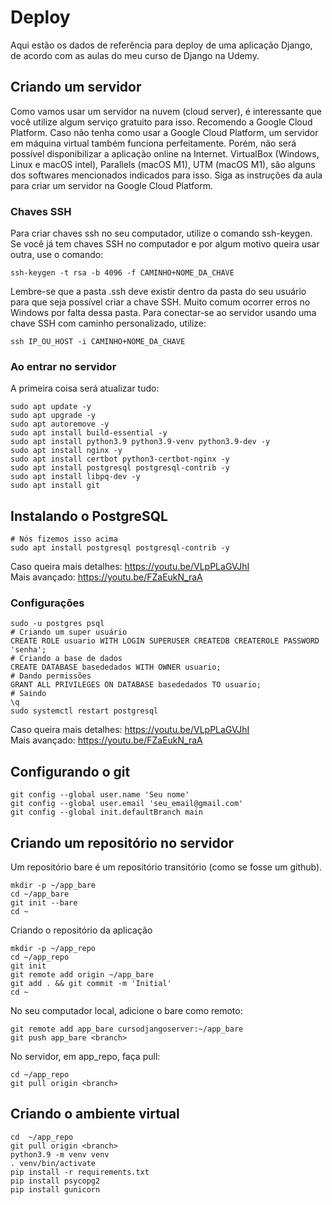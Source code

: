 # Deploy
Aqui estão os dados de referência para deploy de uma aplicação Django, de acordo
com as aulas do meu curso de Django na Udemy.

## Criando um servidor
Como vamos usar um servidor na nuvem (cloud server), é interessante que você
utilize algum serviço gratuito para isso. Recomendo a Google Cloud Platform.
Caso não tenha como usar a Google Cloud Platform, um servidor em máquina virtual
também funciona perfeitamente. Porém, não será possível disponibilizar a
aplicação online na Internet. VirtualBox (Windows, Linux e macOS intel),
Parallels (macOS M1), UTM (macOS M1), são alguns dos softwares mencionados
indicados para isso.
Siga as instruções da aula para criar um servidor na Google Cloud Platform.

### Chaves SSH
Para criar chaves ssh no seu computador, utilize o comando ssh-keygen. Se você
já tem chaves SSH no computador e por algum motivo queira usar outra, use o
comando:
```
ssh-keygen -t rsa -b 4096 -f CAMINHO+NOME_DA_CHAVE
```
Lembre-se que a pasta .ssh deve existir dentro da pasta do seu usuário para que
seja possível criar a chave SSH. Muito comum ocorrer erros no Windows por falta
dessa pasta.
Para conectar-se ao servidor usando uma chave SSH com caminho personalizado,
utilize:
```
ssh IP_OU_HOST -i CAMINHO+NOME_DA_CHAVE
```

### Ao entrar no servidor
A primeira coisa será atualizar tudo:
```
sudo apt update -y
sudo apt upgrade -y
sudo apt autoremove -y
sudo apt install build-essential -y
sudo apt install python3.9 python3.9-venv python3.9-dev -y
sudo apt install nginx -y
sudo apt install certbot python3-certbot-nginx -y
sudo apt install postgresql postgresql-contrib -y
sudo apt install libpq-dev -y
sudo apt install git
```

## Instalando o PostgreSQL
```
# Nós fizemos isso acima
sudo apt install postgresql postgresql-contrib -y
```
Caso queira mais detalhes: https://youtu.be/VLpPLaGVJhI  
Mais avançado: https://youtu.be/FZaEukN_raA

### Configurações
```
sudo -u postgres psql
# Criando um super usuário
CREATE ROLE usuario WITH LOGIN SUPERUSER CREATEDB CREATEROLE PASSWORD 'senha';
# Criando a base de dados
CREATE DATABASE basededados WITH OWNER usuario;
# Dando permissões
GRANT ALL PRIVILEGES ON DATABASE basededados TO usuario;
# Saindo
\q
sudo systemctl restart postgresql
```
Caso queira mais detalhes: https://youtu.be/VLpPLaGVJhI  
Mais avançado: https://youtu.be/FZaEukN_raA

## Configurando o git
```
git config --global user.name 'Seu nome'
git config --global user.email 'seu_email@gmail.com'
git config --global init.defaultBranch main
```

## Criando um repositório no servidor
Um repositório bare é um repositório transitório (como se fosse um github).
```
mkdir -p ~/app_bare
cd ~/app_bare
git init --bare
cd ~
```
Criando o repositório da aplicação
```
mkdir -p ~/app_repo
cd ~/app_repo
git init
git remote add origin ~/app_bare
git add . && git commit -m 'Initial'
cd ~
```
No seu computador local, adicione o bare como remoto:
```
git remote add app_bare cursodjangoserver:~/app_bare
git push app_bare <branch>
```
No servidor, em app_repo, faça pull:
```
cd ~/app_repo
git pull origin <branch>
```

## Criando o ambiente virtual
```
cd  ~/app_repo
git pull origin <branch>
python3.9 -m venv venv
. venv/bin/activate
pip install -r requirements.txt
pip install psycopg2
pip install gunicorn
```